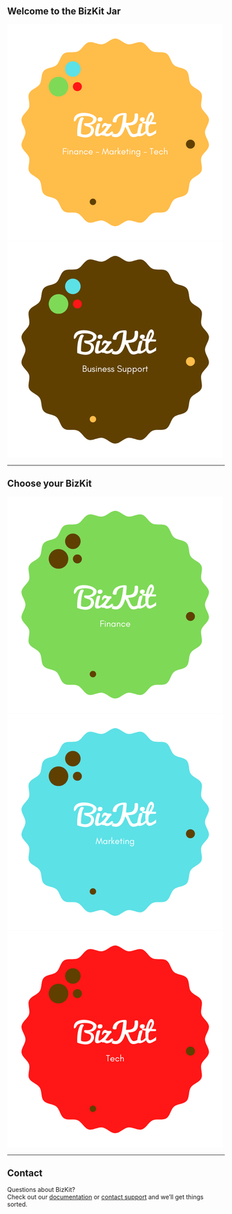 ## Welcome to the BizKit Jar

![alt text](assets/img/logo1.png "take a bite")![image](assets/img/logo5.png)


***
## Choose your BizKit
![image](assets/img/logo2.png) ![image](assets/img/logo3.png) ![image](assets/img/logo4.png)



***
## Contact
Questions about BizKit?  
Check out our [documentation](https://bizkit.com.au/about) or [contact support](mailto:help@bizkit.com.au) and we’ll get things sorted.
